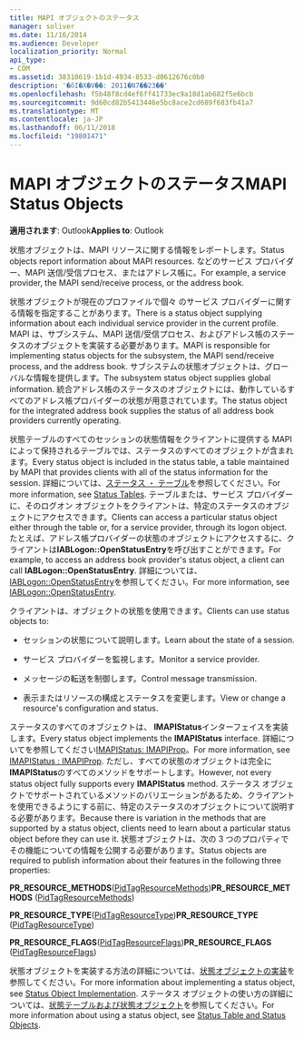 ```yaml
---
title: MAPI オブジェクトのステータス
manager: soliver
ms.date: 11/16/2014
ms.audience: Developer
localization_priority: Normal
api_type:
- COM
ms.assetid: 38310619-1b1d-4934-8533-d0612676c0b0
description: '�ŏI�X�V��: 2011�N7��23��'
ms.openlocfilehash: f5b48f8cd4ef6ff41733ec9a18d1ab682f5e6bcb
ms.sourcegitcommit: 9d60cd82b5413446e5bc8ace2cd689f683fb41a7
ms.translationtype: MT
ms.contentlocale: ja-JP
ms.lasthandoff: 06/11/2018
ms.locfileid: "19801471"
---
```

# <a name="mapi-status-objects"></a><span data-ttu-id="f79b3-103">MAPI オブジェクトのステータス</span><span class="sxs-lookup"><span data-stu-id="f79b3-103">MAPI Status Objects</span></span>

  
  
<span data-ttu-id="f79b3-104">**適用されます**: Outlook</span><span class="sxs-lookup"><span data-stu-id="f79b3-104">**Applies to**: Outlook</span></span> 
  
<span data-ttu-id="f79b3-105">状態オブジェクトは、MAPI リソースに関する情報をレポートします。</span><span class="sxs-lookup"><span data-stu-id="f79b3-105">Status objects report information about MAPI resources.</span></span> <span data-ttu-id="f79b3-106">などのサービス プロバイダー、MAPI 送信/受信プロセス、またはアドレス帳に。</span><span class="sxs-lookup"><span data-stu-id="f79b3-106">For example, a service provider, the MAPI send/receive process, or the address book.</span></span>
  
<span data-ttu-id="f79b3-107">状態オブジェクトが現在のプロファイルで個々 のサービス プロバイダーに関する情報を指定することがあります。</span><span class="sxs-lookup"><span data-stu-id="f79b3-107">There is a status object supplying information about each individual service provider in the current profile.</span></span> <span data-ttu-id="f79b3-108">MAPI は、サブシステム、MAPI 送信/受信プロセス、およびアドレス帳のステータスのオブジェクトを実装する必要があります。</span><span class="sxs-lookup"><span data-stu-id="f79b3-108">MAPI is responsible for implementing status objects for the subsystem, the MAPI send/receive process, and the address book.</span></span> <span data-ttu-id="f79b3-109">サブシステムの状態オブジェクトは、グローバルな情報を提供します。</span><span class="sxs-lookup"><span data-stu-id="f79b3-109">The subsystem status object supplies global information.</span></span> <span data-ttu-id="f79b3-110">統合アドレス帳のステータスのオブジェクトには、動作しているすべてのアドレス帳プロバイダーの状態が用意されています。</span><span class="sxs-lookup"><span data-stu-id="f79b3-110">The status object for the integrated address book supplies the status of all address book providers currently operating.</span></span>
  
<span data-ttu-id="f79b3-111">状態テーブルのすべてのセッションの状態情報をクライアントに提供する MAPI によって保持されるテーブルでは、ステータスのすべてのオブジェクトが含まれます。</span><span class="sxs-lookup"><span data-stu-id="f79b3-111">Every status object is included in the status table, a table maintained by MAPI that provides clients with all of the status information for the session.</span></span> <span data-ttu-id="f79b3-112">詳細については、[ステータス ・ テーブル](status-tables.md)を参照してください。</span><span class="sxs-lookup"><span data-stu-id="f79b3-112">For more information, see [Status Tables](status-tables.md).</span></span> <span data-ttu-id="f79b3-113">テーブルまたは、サービス プロバイダーに、そのログオン オブジェクトをクライアントは、特定のステータスのオブジェクトにアクセスできます。</span><span class="sxs-lookup"><span data-stu-id="f79b3-113">Clients can access a particular status object either through the table or, for a service provider, through its logon object.</span></span> <span data-ttu-id="f79b3-114">たとえば、アドレス帳プロバイダーの状態のオブジェクトにアクセスするに、クライアントは**IABLogon::OpenStatusEntry**を呼び出すことができます。</span><span class="sxs-lookup"><span data-stu-id="f79b3-114">For example, to access an address book provider's status object, a client can call **IABLogon::OpenStatusEntry**.</span></span> <span data-ttu-id="f79b3-115">詳細については、 [IABLogon::OpenStatusEntry](iablogon-openstatusentry.md)を参照してください。</span><span class="sxs-lookup"><span data-stu-id="f79b3-115">For more information, see [IABLogon::OpenStatusEntry](iablogon-openstatusentry.md).</span></span>
  
<span data-ttu-id="f79b3-116">クライアントは、オブジェクトの状態を使用できます。</span><span class="sxs-lookup"><span data-stu-id="f79b3-116">Clients can use status objects to:</span></span>
  
- <span data-ttu-id="f79b3-117">セッションの状態について説明します。</span><span class="sxs-lookup"><span data-stu-id="f79b3-117">Learn about the state of a session.</span></span>
    
- <span data-ttu-id="f79b3-118">サービス プロバイダーを監視します。</span><span class="sxs-lookup"><span data-stu-id="f79b3-118">Monitor a service provider.</span></span>
    
- <span data-ttu-id="f79b3-119">メッセージの転送を制御します。</span><span class="sxs-lookup"><span data-stu-id="f79b3-119">Control message transmission.</span></span>
    
- <span data-ttu-id="f79b3-120">表示またはリソースの構成とステータスを変更します。</span><span class="sxs-lookup"><span data-stu-id="f79b3-120">View or change a resource's configuration and status.</span></span>
    
<span data-ttu-id="f79b3-121">ステータスのすべてのオブジェクトは、 **IMAPIStatus**インターフェイスを実装します。</span><span class="sxs-lookup"><span data-stu-id="f79b3-121">Every status object implements the **IMAPIStatus** interface.</span></span> <span data-ttu-id="f79b3-122">詳細についてを参照してください[IMAPIStatus: IMAPIProp](imapistatusimapiprop.md)。</span><span class="sxs-lookup"><span data-stu-id="f79b3-122">For more information, see [IMAPIStatus : IMAPIProp](imapistatusimapiprop.md).</span></span> <span data-ttu-id="f79b3-123">ただし、すべての状態のオブジェクトは完全に**IMAPIStatus**のすべてのメソッドをサポートします。</span><span class="sxs-lookup"><span data-stu-id="f79b3-123">However, not every status object fully supports every **IMAPIStatus** method.</span></span> <span data-ttu-id="f79b3-124">ステータス オブジェクトでサポートされているメソッドのバリエーションがあるため、クライアントを使用できるようにする前に、特定のステータスのオブジェクトについて説明する必要があります。</span><span class="sxs-lookup"><span data-stu-id="f79b3-124">Because there is variation in the methods that are supported by a status object, clients need to learn about a particular status object before they can use it.</span></span> <span data-ttu-id="f79b3-125">状態オブジェクトは、次の 3 つのプロパティでその機能についての情報を公開する必要があります。</span><span class="sxs-lookup"><span data-stu-id="f79b3-125">Status objects are required to publish information about their features in the following three properties:</span></span> 
  
 <span data-ttu-id="f79b3-126">**PR_RESOURCE_METHODS**([PidTagResourceMethods](pidtagresourcemethods-canonical-property.md))</span><span class="sxs-lookup"><span data-stu-id="f79b3-126">**PR_RESOURCE_METHODS** ([PidTagResourceMethods](pidtagresourcemethods-canonical-property.md))</span></span> 
  
 <span data-ttu-id="f79b3-127">**PR_RESOURCE_TYPE**([PidTagResourceType](pidtagresourcetype-canonical-property.md))</span><span class="sxs-lookup"><span data-stu-id="f79b3-127">**PR_RESOURCE_TYPE** ([PidTagResourceType](pidtagresourcetype-canonical-property.md))</span></span> 
  
 <span data-ttu-id="f79b3-128">**PR_RESOURCE_FLAGS**([PidTagResourceFlags](pidtagresourceflags-canonical-property.md))</span><span class="sxs-lookup"><span data-stu-id="f79b3-128">**PR_RESOURCE_FLAGS** ([PidTagResourceFlags](pidtagresourceflags-canonical-property.md))</span></span> 
  
<span data-ttu-id="f79b3-129">状態オブジェクトを実装する方法の詳細については、[状態オブジェクトの実装](status-object-implementation.md)を参照してください。</span><span class="sxs-lookup"><span data-stu-id="f79b3-129">For more information about implementing a status object, see [Status Object Implementation](status-object-implementation.md).</span></span> <span data-ttu-id="f79b3-130">ステータス オブジェクトの使い方の詳細については、[状態テーブルおよび状態オブジェクト](status-table-and-status-objects.md)を参照してください。</span><span class="sxs-lookup"><span data-stu-id="f79b3-130">For more information about using a status object, see [Status Table and Status Objects](status-table-and-status-objects.md).</span></span>
  


